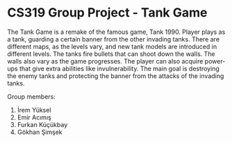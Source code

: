 # CS319 Group Project - Tank Game

The Tank Game is a remake of the famous game, Tank 1990. Player plays as a tank, guarding a certain banner from the other invading tanks. 
There are different maps, as the levels vary, and new tank models are introduced in different levels. The tanks fire bullets that can 
shoot down the walls. The walls also vary as the game progresses. The player can also acquire power-ups that give extra abilities like 
invulnerability. The main goal is destroying the enemy tanks and protecting the banner from the attacks of the invading tanks. 

Group members: 

1. İrem Yüksel
2. Emir Acımış
3. Furkan Küçükbay
4. Gökhan Şimşek

